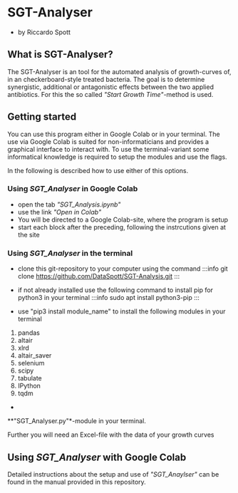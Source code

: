 # SGT-Analyser
* by Riccardo Spott

## What is SGT-Analyser?
The SGT-Analyser is an tool for the automated analysis of growth-curves of, in an checkerboard-style treated bacteria.
The goal is to determine synergistic, additional or antagonistic effects between the two applied antibiotics.
For this the so called *"Start Growth Time"*-method is used.

## Getting started
You can use this program either in Google Colab or in your terminal.
The use via Google Colab is suited for non-informaticians and
provides a graphical interface to interact with.
To use the terminal-variant some informatical knowledge is required 
to setup the modules and use the flags.

In the following is described how to use either of this options.

### Using *SGT_Analyser* in Google Colab
* open the tab *"SGT_Analysis.ipynb"*
* use the link *"Open in Colab"*
* You will be directed to a Google Colab-site, where the program is setup
* start each block after the preceding, following the instrcutions given at the site

### Using *SGT_Analyser* in the terminal
* clone this git-repository to your computer using the command
:::info
git clone https://github.com/DataSpott/SGT-Analysis.git
:::

* if not already installed use the following command to install pip for python3 in your terminal
:::info
sudo apt install python3-pip
:::

* use "pip3 install module_name" to install the following modules in your terminal
1. pandas
2. altair
3. xlrd
4. altair_saver
5. selenium
6. scipy
7. tabulate
8. IPython
9. tqdm

* 

**"SGT_Analyser.py"*-module in your terminal.

Further you will need an Excel-file with the data of your growth curves
## Using *SGT_Analyser* with Google Colab




Detailed instructions about the setup and use of *"SGT_Anaylser"* can be found in the manual provided in this repository.
